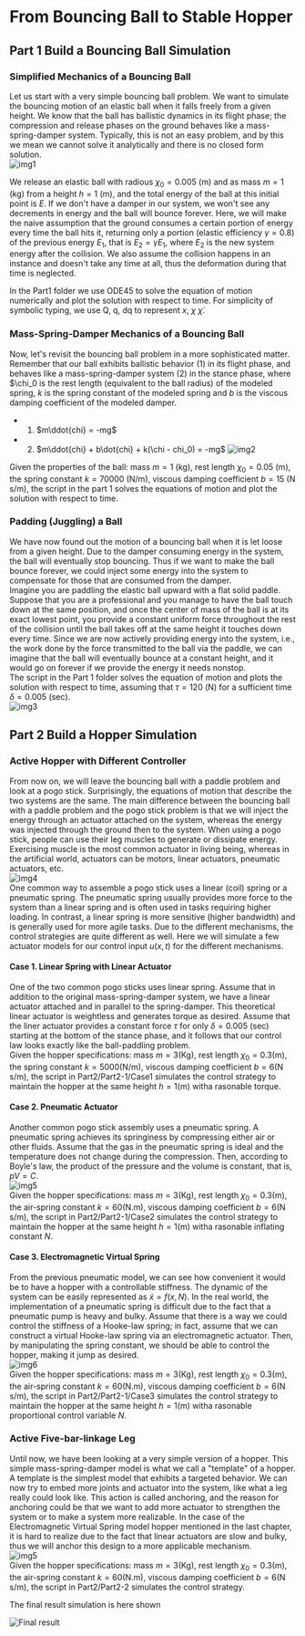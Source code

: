# From Bouncing Ball to Stable Hopper

## Part 1 Build a Bouncing Ball Simulation

### Simplified Mechanics of a Bouncing Ball
Let us start with a very simple bouncing ball problem. We want to simulate the bouncing motion of an elastic ball when it falls freely from a given height. We know that the ball has ballistic dynamics in its flight phase; the compression and release phases on the ground behaves like a mass-spring-damper system. Typically, this is not an easy problem, and by this we mean we cannot solve it analytically and there is no closed form solution.<br />
![img1](fig1.png)<br />

We release an elastic ball with radious $\chi_0 = 0.005$ (m) and as mass $m = 1$ (kg) from a height $h = 1$ (m), and the total energy of the ball at this initial point is $E$. If we don't have a damper in our system, we won't see any decrements in energy and the ball will bounce forever. Here, we will make the naive assumption that the ground consumes a certain portion of energy every time the ball hits it, returning only a portion (elastic efficiency $\gamma = 0.8$) of the previous energy $E_1$, that is $E_2 = \gamma E_1$, where $E_2$ is the new system energy after the collision. We also assume the collision happens in an instance and doesn't take any time at all, thus the deformation during that time is neglected.

In the Part1 folder we use ODE45 to solve the equation of motion numerically and plot the solution with respect to time. For simplicity of symbolic typing, we use Q, q, dq to represent $x$, $\chi$ $\dot{\chi}$.

### Mass-Spring-Damper Mechanics of a Bouncing Ball
Now, let's revisit the bouncing ball problem in a more sophisticated matter. Remember that our ball exhibits ballistic behavior (1) in its flight phase, and behaves like a mass-spring-damper system (2) in the stance phase, where $\chi_0 is the rest length (equivalent to the ball radius) of the modeled spring, $k$ is the spring constant of the modeled spring and $b$ is the viscous damping coefficient of the modeled damper.
- 1. $m\ddot{chi} = -mg$
- 2. $m\ddot{chi} + b\dot{chi} + k(\chi - chi_0) = -mg$
![img2](fig2.png)<br />

Given the properties of the ball: mass $m =1$ (kg), rest length $\chi_0 = 0.05$ (m), the spring constant $k = 70000$ (N/m), viscous damping coefficient $b = 15$ (N s/m), the script in the part 1 solves the equations of motion and plot the solution with respect to time.

### Padding (Juggling) a Ball
We have now found out the motion of a bouncing ball when it is let loose from a given height. Due to the damper consuming energy in the system, the ball will eventually stop bouncing. Thus if we want to make the ball bounce forever, we could inject some energy into the system to compensate for those that are consumed from the damper.<br />
Imagine you are paddling the elastic ball upward with a flat solid paddle. Suppose that you are a professional and you manage to have the ball touch down at the same position, and once the center of mass of the ball is at its exact lowest point, you provide a constant uniform force throughout the rest of the collision until the ball takes off at the same height it touches down every time. Since we are now actively providing energy into the system, i.e., the work done by the force transmitted to the ball via the paddle, we can imagine that the ball will eventually bounce at a constant height, and it would go on forever if we provide the energy it needs nonstop.<br />
The script in the Part 1 folder solves the equation of motion and plots the solution with respect to time, assuming that $\tau = 120$ (N) for a sufficient time $\delta = 0.005$ (sec).<br />
![img3](fig3.png)


## Part 2 Build a Hopper Simulation

### Active Hopper with Different Controller
From now on, we will leave the bouncing ball with a paddle problem and look at a pogo stick. Surprisingly, the equations of motion that describe the two systems are the same. The main difference between the bouncing ball with a paddle problem and the pogo stick problem is that we will inject the energy through an actuator attached on the system, whereas the energy was injected through the ground then to the system. When using a pogo stick, people can use their leg muscles to generate or dissipate energy. Exercising muscle is the most common actuator in living being, whereas in the artificial world, actuators can be motors, linear actuators, pneumatic actuators, etc.<br />
![img4](fig4.png)<br />
One common way to assemble a pogo stick uses a linear (coil) spring or a pneumatic spring. The pneumatic spring usually provides more force to the system than a linear spring and is often used in tasks requiring higher loading. In contrast, a linear spring is more sensitive (higher bandwidth) and is generally used for more agile tasks. Due to the different mechanisms, the control strategies are quite different as well. Here we will simulate a few actuator models for our control input $u(x,t)$ for the different mechanisms.

#### Case 1. Linear Spring with Linear Actuator
One of the two common pogo sticks uses linear spring. Assume that in addition to the original mass-spring-damper system, we have a linear actuator attached and in parallel to the spring-damper. This theoretical linear actuator is weightless and generates torque as desired. Assume that the liner actuator provides a constant force $\tau$ for only $\delta = 0.005$ (sec) starting at the bottom of the stance phase, and it follows that our control law looks exactly like the ball-paddling problem.<br />
Given the hopper specifications: mass $m = 3$(Kg), rest length $\chi_0 = 0.3$(m), the spring constant $k = 5000$(N/m), viscous damping coefficient $b = 6$(N s/m), the script in Part2/Part2-1/Case1 simulates the control strategy to maintain the hopper at the same height $h = 1$(m) witha rasonable torque.

#### Case 2. Pneumatic Actuator
Another common pogo stick assembly uses a pneumatic spring. A pneumatic spring achieves its springiness by compressing either air or other fluids. Assume that the gas in the pneumatic spring is ideal and the temperature does not change during the compression. Then, according to Boyle's law, the product of the pressure and the volume is constant, that is, $pV = C$.<br />
![img5](fig5.png)<br />
Given the hopper specifications: mass $m = 3$(Kg), rest length $\chi_0 = 0.3$(m), the air-spring constant $k = 60$(N.m), viscous damping coefficient $b = 6$(N s/m), the script in Part2/Part2-1/Case2 simulates the control strategy to maintain the hopper at the same height $h = 1$(m) witha rasonable inflating constant $N$.

#### Case 3. Electromagnetic Virtual Spring
From the previous pneumatic model, we can see how convenient it would be to have a hopper with a controllable stiffness. The dynamic of the system can be easily represented as $\dot{x} = f(x, N)$. In the real world, the implementation of a pneumatic spring is difficult due to the fact that a pneumatic pump is heavy and bulky. Assume that there is a way we could control the stiffness of a Hooke-law spring; in fact, assume that we can construct a virtual Hooke-law spring via an electromagnetic actuator. Then, by manipulating the spring constant, we should be able to control the hopper, making it jump as desired.<br />
![img6](fig6.png)<br />
Given the hopper specifications: mass $m = 3$(Kg), rest length $\chi_0 = 0.3$(m), the air-spring constant $k = 60$(N.m), viscous damping coefficient $b = 6$(N s/m), the script in Part2/Part2-1/Case3 simulates the control strategy to maintain the hopper at the same height $h = 1$(m) witha rasonable proportional control variable $N$.

### Active Five-bar-linkage Leg
Until now, we have been looking at a very simple version of a hopper. This simple mass-spring-damper model is what we call a "template" of a hopper. A template is the simplest model that exhibits a targeted behavior. We can now try to embed more joints and actuator into the system, like what a leg really could look like. This action is called anchoring, and the reason for anchoring could be that we want to add more actuator to strengthen the system or to make a system more realizable. In the case of the Electromagnetic Virtual Spring model hopper mentioned in the last chapter, it is hard to realize due to the fact that linear actuators are slow and bulky, thus we will anchor this design to a more applicable mechanism.<br />
![img5](fig7.png)<br />
Given the hopper specifications: mass $m = 3$(Kg), rest length $\chi_0 = 0.3$(m), the air-spring constant $k = 60$(N.m), viscous damping coefficient $b = 6$(N s/m), the script in Part2/Part2-2 simulates the control strategy.

The final result simulation is here shown

![Final result](P25Result.gif)

